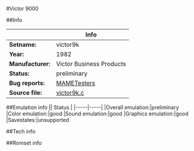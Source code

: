 #Victor 9000

##Info

||Info|
|-----|-----|
|**Setname:**|victor9k
|**Year:**|1982
|**Manufacturer:**|Victor Business Products
|**Status:**|preliminary
|**Bug reports:**|[MAMETesters](http://mametesters.org/view_all_set.php?type=1&temporary=y&search=victor9k.c)
|**Source file:**|[victor9k.c](https://github.com/mamedev/mame/blob/master/src/mess/drivers/victor9k.c)

##Emulation info
|| Status |
|-----|-----|
|Overall emulation:|preliminary
|Color emulation:|good
|Sound emulation:|good
|Graphics emulation:|good
|Savestates:|unsupported

##Tech info

##Romset info

<!--- START OF EDITED COMMENT DO NOT TOUCH TEXT ABOVE-->
